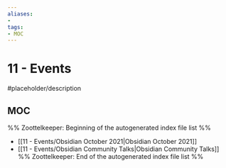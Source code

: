 ```yaml
---
aliases:
- 
tags:
- MOC
---
```


# 11 - Events

#placeholder/description 

## MOC

%% Zoottelkeeper: Beginning of the autogenerated index file list  %%
- [[11 - Events/Obsidian October 2021|Obsidian October 2021]]
- [[11 - Events/Obsidian Community Talks|Obsidian Community Talks]]
%% Zoottelkeeper: End of the autogenerated index file list  %%